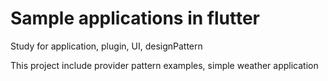 # Sample applications in flutter

Study for application, plugin, UI, designPattern

This project include provider pattern examples, simple weather application 
